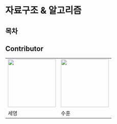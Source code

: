 # 자료구조 & 알고리즘

## 목차




## Contributor

<table>
    <tr>
        <td><img src="https://github.com/sey2.png" width="150"></td>
        <td><img src="https://github.com/CodingApe9.png" width="150"></td>
    </tr>
    <tr>
        <td>세영</td>
        <td>수훈</td>
    </tr>
</table>
